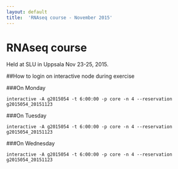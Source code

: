 ```yaml
---
layout: default
title:  'RNAseq course - November 2015'
---
```

 

# RNAseq course 

Held at SLU in Uppsala Nov 23-25, 2015.

##How to login on interactive node during exercise

###On Monday

	interactive -A g2015054 -t 6:00:00 -p core -n 4 --reservation g2015054_20151123
	
###On Tuesday

	interactive -A g2015054 -t 6:00:00 -p core -n 4 --reservation g2015054_20151123
	
###On Wednesday

	interactive -A g2015054 -t 6:00:00 -p core -n 4 --reservation g2015054_20151123
	
	
